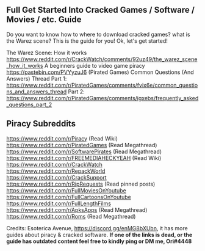 ## **Full Get Started Into Cracked Games / Software / Movies / etc. Guide**

Do you want to know how to where to download cracked games? what is the Warez scene? This is the guide for you! Ok, let's get started!

The Warez Scene: How it works <https://www.reddit.com/r/CrackWatch/comments/92uz49/the_warez_scene_how_it_works>
A beginners guide to video game piracy <https://pastebin.com/PVYyzuJ6>
(Pirated Games) Common Questions (And Answers) Thread Part 1: <https://www.reddit.com/r/PiratedGames/comments/fvix6e/common_questions_and_answers_thread>
Part 2: <https://www.reddit.com/r/PiratedGames/comments/igxebs/frequently_asked_questions_part_2>

## **Piracy Subreddits**
<https://www.reddit.com/r/Piracy> (Read Wiki)
<https://www.reddit.com/r/PiratedGames> (Read Megathread)
<https://www.reddit.com/r/SoftwarePirates> (Read Megathread)
<https://www.reddit.com/r/FREEMEDIAHECKYEAH> (Read Wiki)
<https://www.reddit.com/r/CrackWatch>
<https://www.reddit.com/r/RepackWorld>
<https://www.reddit.com/r/CrackSupport>
<https://www.reddit.com/r/RipRequests> (Read pinned posts)
<https://www.reddit.com/r/FullMoviesOnYoutube>
<https://www.reddit.com/r/FullCartoonsOnYoutube>
<https://www.reddit.com/r/FullLengthFilms>
<https://www.reddit.com/r/ApksApps> (Read Megathread)
<https://www.reddit.com/r/Roms> (Read Megathread)

Credits: Esoterica Avenue, <https://discord.gg/enMG8bXUbn>, it has more guides about piracy & cracked software.
**If one of the links is dead, or the guide has outdated content feel free to kindly ping or DM me, Ori#4448**
